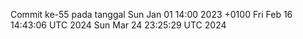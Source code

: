 Commit ke-55 pada tanggal Sun Jan 01 14:00 2023 +0100
Fri Feb 16 14:43:06 UTC 2024
Sun Mar 24 23:25:29 UTC 2024
